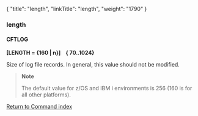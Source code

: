 {
    "title": "length",
    "linkTitle": "length",
    "weight": "1790"
}<span id="length"></span>

### length

#### CFTLOG

**\[LENGTH = {160 | n}\]    { 70..1024}**

Size of log file records. In general, this value should not be modified.

> **Note**
>
> The default value for z/OS and IBM i environments is 256 (160 is for all other platforms).

[Return to Command index](../../)
